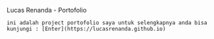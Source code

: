 Lucas Renanda - Portofolio



`ini adalah project portofolio saya untuk selengkapnya anda bisa kunjungi : [Enter](https://lucasrenanda.github.io)`